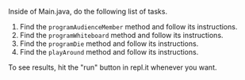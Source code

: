 Inside of Main.java, do the following list of tasks.  

1. Find the ```programAudienceMember``` method and follow its instructions.
2. Find the ```programWhiteboard``` method and follow its instructions.
3. Find the ```programDie``` method and follow its instructions.
4. Find the ```playAround``` method and follow its instructions.

To see results, hit the "run" button in repl.it whenever you want.

